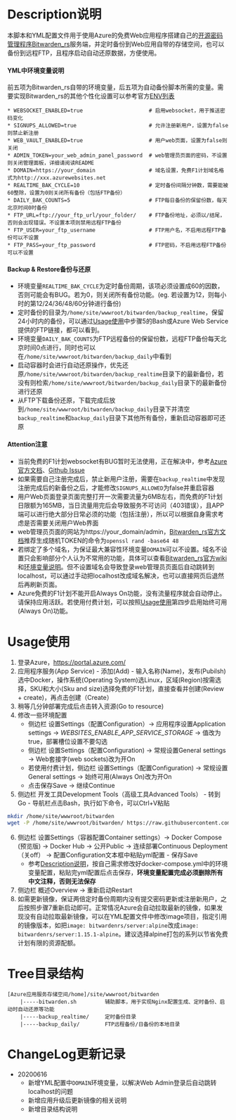 # Description说明
本脚本和YML配置文件用于使用Azure的免费Web应用程序搭建自己的[开源密码管理程序Bitwarden_rs](https://github.com/dani-garcia/bitwarden_rs/)服务端，并定时备份到Web应用自带的存储空间，也可以备份到远程FTP，且程序启动自动还原数据，方便使用。

#### YML中环境变量说明
前五项为Bitwarden_rs自带的环境变量，后五项为自动备份脚本所需的变量。需要实现Bitwarden_rs的其他个性化设置可以参考官方[ENV列表](https://github.com/dani-garcia/bitwarden_rs/blob/master/.env.template)
```
* WEBSOCKET_ENABLED=true                     # 启用websocket，用于推送密码变化
* SIGNUPS_ALLOWED=true                       # 允许注册新用户，设置为false则禁止新注册
* WEB_VAULT_ENABLED=true                     # 用户web页面，设置为false则关闭
* ADMIN_TOKEN=your_web_admin_panel_password  # web管理员页面的密码，不设置则关闭管理面板，详细请阅读README
* DOMAIN=https://your_domain                 # 域名设置，免费F1计划域名格式为http://xxx.azurewebsites.net
* REALTIME_BAK_CYCLE=10                      # 定时备份间隔分钟数，需要能被60整除，设置为0则关闭所有备份（包括FTP备份）
* DAILY_BAK_COUNTS=5                         # FTP每日备份的保留份数，每天北京时间0时备份
* FTP_URL=ftp://your_ftp_url/your_folder/    # FTP备份地址，必须以/结尾，否则会出现错误。不设置本项则禁用远程FTP备份
* FTP_USER=your_ftp_username                 # FTP用户名，不启用远程FTP备份可以不设置
* FTP_PASS=your_ftp_password                 # FTP密码，不启用远程FTP备份可以不设置
```

#### Backup & Restore备份与还原
* 环境变量`REALTIME_BAK_CYCLE`为定时备份周期，该项必须设置成60的因数，否则可能会有BUG。若为0，则关闭所有备份功能。(eg. 若设置为12，则每小时的第12/24/36/48/60分钟进行备份)
* 定时备份的目录为`/home/site/wwwroot/bitwarden/backup_realtime`，保留24小时内的备份，可以通过[Usage使用](#Usage使用)中步骤5的Bash或Azure Web Service提供的FTP链接，都可以看到。
* 环境变量`DAILY_BAK_COUNTS`为FTP远程备份的保留份数，远程FTP备份每天北京时间0点进行，同时也可以在`/home/site/wwwroot/bitwarden/backup_daily`中看到
* 启动容器时会进行自动还原操作，优先还原`/home/site/wwwroot/bitwarden/backup_realtime`目录下的最新备份，若没有则检索`/home/site/wwwroot/bitwarden/backup_daily`目录下的最新备份进行还原
* 从FTP下载备份还原，下载完成后放到`/home/site/wwwroot/bitwarden/backup_daily`目录下并清空`backup_realtime`和`backup_daily`目录下其他所有备份，重新启动容器即可还原

#### Attention注意
* 当前免费的F1计划websocket有BUG暂时无法使用，正在解决中，参考[Azure官方文档](https://docs.microsoft.com/zh-cn/azure/app-service/containers/app-service-linux-faq#web-sockets)、[Github Issue](https://github.com/MicrosoftDocs/azure-docs/issues/49245)
* 如果需要自己注册完成后，禁止新用户注册，需要在`backup_realtime`中发现注册完成后的新备份之后，才能修改`SIGNUPS_ALLOWED`为false并重启容器
* 用户Web页面登录页面完整打开一次需要流量为6MB左右，而免费的F1计划日限额为165MB，当日流量用完后会导致服务不可访问（403错误），且APP端可以进行绝大部分日常必须的功能（包括注册），所以可以根据自身需求考虑是否需要关闭用户Web界面
* web管理员页面的网站为https://your_domain/admin，[Bitwarden_rs官方文档](https://github.com/dani-garcia/bitwarden_rs/wiki/Enabling-admin-page)推荐生成随机TOKEN的命令为`openssl rand -base64 48`
* 若绑定了多个域名，为保证最大兼容性环境变量`DOMAIN`可以不设置。域名不设置只会影响部分个人认为不常用的功能，具体可以查看[Bitwarden_rs官方wiki](https://github.com/dani-garcia/bitwarden_rs/wiki)和[环境变量说明](https://github.com/dani-garcia/bitwarden_rs/blob/master/.env.template)。但不设置域名会导致登录web管理员页面后自动跳转到localhost，可以通过手动把localhost改成域名解决，也可以直接网页后退然后再刷新页面。
* Azure免费的F1计划不能开启Always On功能，没有流量程序就会自动停止。请保持应用活跃。若使用付费计划，可以按照[Usage使用](#Usage使用)第四步启用始终可用(Always On)功能。

# Usage使用
1. 登录Azure，https://portal.azure.com/
2. 应用程序服务(App Service) - 添加(Add) - 输入名称(Name)，发布(Pubilsh)选中Docker，操作系统(Operating System)选Linux，区域(Region)按需选择，SKU和大小(Sku and size)选择免费的F1计划，直接查看并创建(Review + create)，再点击创建（Create）
3. 稍等几分钟部署完成后点击转入资源(Go to resource)
4. 修改一些环境配置
    * 侧边栏 设置Settings（配置Configuration）-> 应用程序设置Application settings -> *WEBSITES_ENABLE_APP_SERVICE_STORAGE* -> 值改为true，部署槽位设置不要勾选
    * 侧边栏 设置Settings（配置Configuration) -> 常规设置General settings -> Web套接字(web sockets)改为开On
    * 若使用付费计划，侧边栏 设置Settings（配置Configuration) -> 常规设置General settings -> 始终可用(Always On)改为开On
    * 点击保存Save -> 继续Continue
5. 侧边栏 开发工具Development Tools（高级工具Advanced Tools） - 转到Go - 导航栏点击Bash，执行如下命令，可以Ctrl+V粘贴
```bash
mkdir /home/site/wwwroot/bitwarden
wget -P /home/site/wwwroot/bitwarden/ https://raw.githubusercontent.com/hjh142857/scripts/master/Azure_Bitwarden/bitwarden.sh
```
6. 侧边栏 设置Settings（容器配置Container settings）-> Docker Compose (预览版) -> Docker Hub -> 公开Public -> 连续部署Continuous Deployment（关off） -> 配置Configuration文本框中粘贴yml配置 - 保存Save
    * 参考[Description说明](#Description说明)，按自己需求修改好docker-compose.yml中的环境变量配置，粘贴完yml配置后点击保存，**环境变量配置完成必须删除所有中文注释，否则无法保存**
7. 侧边栏 概述Overview -> 重新启动Restart
8. 如需更新镜像，保证两倍定时备份周期内没有提交密码更新或注册新用户，之后按照步骤7重新启动即可。正常情况Azure会自动拉取最新的镜像，如果发现没有自动拉取最新镜像，可以在YML配置文件中修改image项目，指定引用的镜像版本，如把`image: bitwardenrs/server:alpine`改成`image: bitwardenrs/server:1.15.1-alpine`。建议选择alpine打包的系列以节省免费计划有限的资源配额。

# Tree目录结构
```
[Azure应用服务存储空间/home]/site/wwwroot/bitwarden
    |-----bitwarden.sh         辅助脚本，用于实现Nginx配置生成、定时备份、启动时自动还原等功能
    |-----backup_realtime/     定时备份目录
    |-----backup_daily/        FTP远程备份/日备份的本地目录
```

# ChangeLog更新记录
* 20200616
   * 新增YML配置中`DOMAIN`环境变量，以解决Web Admin登录后自动跳转localhost的问题
   * 新增应用升级后更新镜像的相关说明
   * 新增目录结构说明
